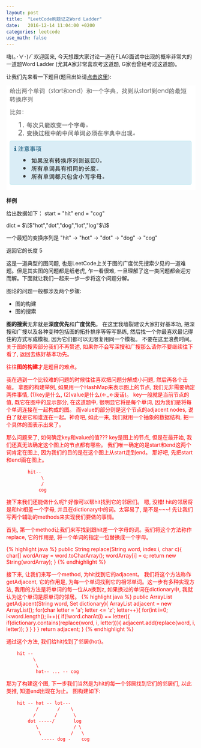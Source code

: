 ```yaml
---
layout: post
title:  "LeetCode刷题记之Word Ladder"
date:   2016-12-14 11:04:00 +0200
categories: leetcode
use_math: false
---
```


嗨(｡･∀･)ﾉﾞ欢迎回来, 今天想跟大家讨论一道在FLAG面试中出现的概率非常大的一道题Word Ladder (尤其A家非常喜欢考这道题, G家也曾经考过这道题)。

让我们先来看一下题目(题目出处请[点击这里]):

![Image](https://github.com/sophiesongge/sophiesongge.github.io/blob/master/images/Word_Ladder_I.png?raw=true)

**样例**

给出数据如下： start = "hit" end = "cog"

dict = $\[$"hot","dot","dog","lot","log"$\]$

一个最短的变换序列是 "hit" -> "hot" -> "dot" -> "dog" -> "cog"

返回它的长度 5

这是一道典型的图问题, 也是LeetCode上关于图的广度优先搜索少见的一道难题。但是其实图的问题都是纸老虎, 乍一看很难, 一旦理解了这一类问题都会迎刃而解。下面就让我们一起来一步一步将这个问题分解。

图论的问题一般都涉及两个步骤:

* 图的构建
* 图的搜索

**图的搜索**无非就是**深度优先**和**广度优先**。 在这里我墙裂建议大家打好基本功, 把深搜和广搜以及各种变种包括图的拓扑排序等等写熟练, 然后找一个你最喜欢最记得住的方式写成模板, 
因为它们都可以无限复用同一个模板。 不要在这里浪费时间。<font color="red">关于图的搜索部分我们不再赘述, 如果你不会写深搜和广搜那么请你不要继续往下看了, 返回去练好基本功先。<font> 

往往**图的构建**才是题目的难点。

我在遇到一个比较难的问题的时候往往喜欢把问题分解成小问题, 然后再各个击破。 拿图的构建举例, 如果用一个HashMap来表示图上的节点, 我们无非需要确定两件事情, (1)key是什么, (2)value是什么(<-_<-废话)。
 key一般就是当前节点的值, 既它在图中的显示部分, 在这道题中, 很明显它将是每个单词, 因为我们是将每个单词连接在一起构成的图。 而value的部分则是这个节点的adjacent nodes, 说白了就是它和谁连在一起。神奇吧,
 如此一来, 我们就用一个抽象的数据结构, 把一个具体的图表示出来了。
 
 那么问题来了, 如何确定key和value的值??? key是图上的节点, 但是在最开始, 我们还真无法确定这个图上的节点都有哪些。 我们唯一确定的是start和end这两个词肯定在图上, 因为我们的目的是在这个图上从start走到end。
 那好吧, 先把start和end画在图上。
 
            hit--
                 \
                 /
                cog

 接下来我们还能做什么呢? 好像可以帮hit找到它的邻居们。 嗯, 没错! hit的邻居将是和hit相差一个字母, 并且在dictionary中的词。太容易了, 是不是~~~! 先让我们写两个辅助的methods来实现我们要做的事情。
 
 首先, 第一个method让我们来写找到跟hit差一个字母的词。我们将这个方法称作replace, 它的作用是, 将一个单词的指定一位替换成一个字母。
 
 {% highlight java %}
public String replace(String word, index i, char c){
    char[] wordArray = word.toCharArray();
    wordArray[i] = c;
    return new String(wordArray);
}
 {% endhighlight %}

接下来, 让我们来写一个method, 为hit找到它的adjacent。 我们将这个方法称作getAdjacent, 它的作用是, 为每一个单词找到它的相邻单词。这一步有多种实现方法, 
我用的方法是将单词的每一位从a换到z, 如果换过的单词在dictionary中, 我就认为这个单词是原单词的邻居。
{% highlight java %}
public ArrayList<String> getAdjacent(String word, Set<String> dictionary){
    ArrayList<String> adjacent = new ArrayList();
    for(char letter = 'a'; letter <= 'z'; letter++){
        for(int i=0; i<word.length(); i++){
            if(!word.charAt(i) == letter){
                if(dictionary.contains(replace(word, i, letter))){
                    adjacent.add(replace(word, i, letter));
                }
            }
        }
    }
    return adjacent;
}
{% endhighlight %}

通过这个方法, 我们给hit找到了邻居{hot}。

        hit --
              \
               \
               hot-- ... -- cog
               
那为了构建这个图, 下一步我们当然是为hit的每一个邻居找到它们的邻居们, 以此类推, 知道end出现在为止。 图构建如下:

        hit -- hot -- lot---
               /       /    \
              /       /      \
            dot -----/       log
               \             / \  
                \           /   \
                 ----- dog -    cog
                 


               









[点击这里]: http://www.lintcode.com/zh-cn/problem/word-ladder/